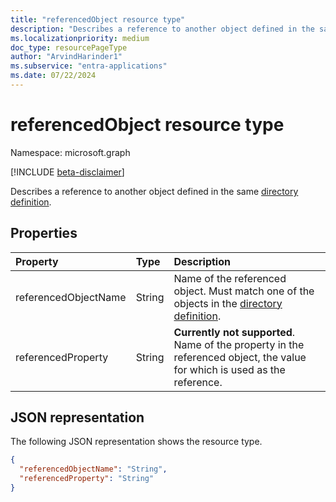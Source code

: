 ```yaml
---
title: "referencedObject resource type"
description: "Describes a reference to another object defined in the same directory definition."
ms.localizationpriority: medium
doc_type: resourcePageType
author: "ArvindHarinder1"
ms.subservice: "entra-applications"
ms.date: 07/22/2024
---
```


# referencedObject resource type

Namespace: microsoft.graph

[!INCLUDE [beta-disclaimer](../../includes/beta-disclaimer.md)]

Describes a reference to another object defined in the same [directory definition](synchronization-directorydefinition.md).

## Properties

| Property                   | Type                      | Description    |
|:---------------------------|:--------------------------|:---------------|
|referencedObjectName        |String                     |Name of the referenced object. Must match one of the objects in the [directory definition](synchronization-directorydefinition.md).|
|referencedProperty          |String                     |**Currently not supported**. Name of the property in the referenced object, the value for which is used as the reference.|

## JSON representation

The following JSON representation shows the resource type.

<!-- {
  "blockType": "resource",
  "optionalProperties": [

  ],
  "@odata.type": "microsoft.graph.referencedObject"
}-->

```json
{
  "referencedObjectName": "String",
  "referencedProperty": "String"
}
```

<!-- uuid: 8fcb5dbc-d5aa-4681-8e31-b001d5168d79
2015-10-25 14:57:30 UTC -->
<!--
{
  "type": "#page.annotation",
  "description": "referencedObject resource",
  "keywords": "",
  "section": "documentation",
  "tocPath": "",
  "suppressions": []
}
-->
            


